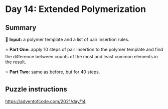 # Day 14: Extended Polymerization

## Summary

📃 **Input:** a polymer template and a list of pair insertion rules.

⭐ **Part One:** apply 10 steps of pair insertion to the polymer template and find the difference between counts of the most and least common elements in the result.

⭐ **Part Two:** same as before, but for 40 steps.

## Puzzle instructions
https://adventofcode.com/2021/day/14